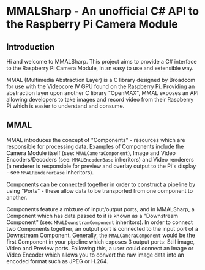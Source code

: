 # MMALSharp - An unofficial C# API to the Raspberry Pi Camera Module

## Introduction

Hi and welcome to MMALSharp. This project aims to provide a C# interface to the Raspberry Pi Camera Module, in an easy to use and extensible way.

MMAL (Multimedia Abstraction Layer) is a C library designed by Broadcom for use with the Videocore IV GPU found on the Raspberry Pi. Providing an abstraction layer upon another C library "OpenMAX",
MMAL exposes an API allowing developers to take images and record video from their Raspberry Pi which is easier to understand and consume.

## MMAL

MMAL introduces the concept of "Components" - resources which are responsible for processing data. Examples of Components include the Camera Module itself (see: `MMALCameraComponent`), 
Image and Video Encoders/Decoders (see: `MMALEncoderBase` inheritors) and Video renderers (a renderer is responsible for preview and overlay output to the Pi's display - see `MMALRendererBase` inheritors).

Components can be connected together in order to construct a pipeline by using "Ports" - these allow data to be transported from one component to another. 

Components feature a mixture of input/output ports, and in MMALSharp, a Component which has data passed to it is known as a "Downstream Component" (see: `MMALDownstramComponent` inheritors). In order to connect
two Components together, an output port is connected to the input port of a Downstream Component. Generally, the `MMALCameraComponent` would be the first Component in your pipeline which exposes 3 output ports: Still image, Video and
Preview ports. Following this, a user could connect an Image or Video Encoder which allows you to convert the raw image data into an encoded format such as JPEG or H.264.





